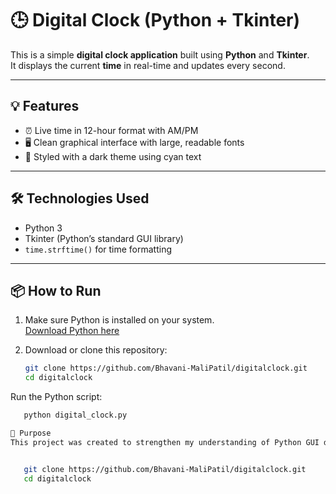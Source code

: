 # 🕒 Digital Clock (Python + Tkinter)

This is a simple **digital clock application** built using **Python** and **Tkinter**.  
It displays the current **time** in real-time and updates every second.

---

## 💡 Features

- ⏰ Live time in 12-hour format with AM/PM
- 🖥️ Clean graphical interface with large, readable fonts
- 🎨 Styled with a dark theme using cyan text

---

## 🛠️ Technologies Used

- Python 3
- Tkinter (Python’s standard GUI library)
- `time.strftime()` for time formatting

---

## 📦 How to Run

1. Make sure Python is installed on your system.  
   [Download Python here](https://www.python.org/downloads/)

2. Download or clone this repository:
   ```bash
   git clone https://github.com/Bhavani-MaliPatil/digitalclock.git
   cd digitalclock
Run the Python script:
```bash
   python digital_clock.py

📌 Purpose
This project was created to strengthen my understanding of Python GUI development and real-time event handling using tkinter.


   git clone https://github.com/Bhavani-MaliPatil/digitalclock.git
   cd digitalclock
